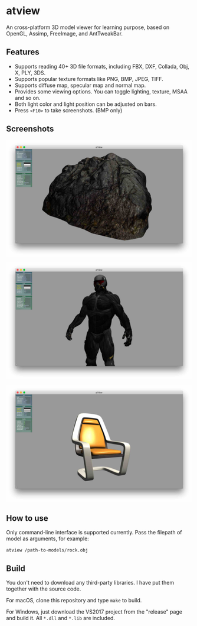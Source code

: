 # atview

An cross-platform 3D model viewer for learning purpose, based on OpenGL, Assimp, FreeImage, and AntTweakBar.

## Features

* Supports reading 40+ 3D file formats, including FBX, DXF, Collada, Obj, X, PLY, 3DS.
* Supports popular texture formats like PNG, BMP, JPEG, TIFF.
* Supports diffuse map, specular map and normal map.
* Provides some viewing options. You can toggle lighting, texture, MSAA and so on.
* Both light color and light position can be adjusted on bars.
* Press `<F10>` to take screenshots. (BMP only)

## Screenshots

![](screenshots/screenshot1.jpg)

![](screenshots/screenshot2.jpg)

![](screenshots/screenshot3.jpg)

## How to use

Only command-line interface is supported currently. Pass the filepath of model as arguments, for example:

```
atview /path-to-models/rock.obj
```

## Build

You don't need to download any third-party libraries. I have put them together with the source code.

For macOS, clone this repository and type `make` to build.

For Windows, just download the VS2017 project from the "release" page and build it. All `*.dll` and `*.lib` are included.
